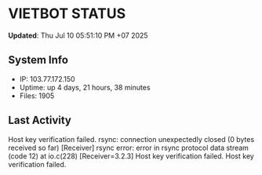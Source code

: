 # VIETBOT STATUS
**Updated**: Thu Jul 10 05:51:10 PM +07 2025

## System Info
- IP: 103.77.172.150
- Uptime: up 4 days, 21 hours, 38 minutes
- Files: 1905

## Last Activity
Host key verification failed.
rsync: connection unexpectedly closed (0 bytes received so far) [Receiver]
rsync error: error in rsync protocol data stream (code 12) at io.c(228) [Receiver=3.2.3]
Host key verification failed.
Host key verification failed.
